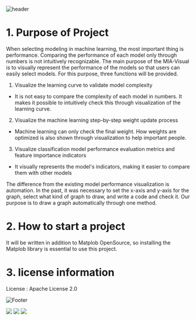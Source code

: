 ![header](https://capsule-render.vercel.app/api?type=wave&color=auto&height=300&section=header&text=MIA-Visual&fontSize=90)

# 1. Purpose of Project

When selecting modeling in machine learning, the most important thing is performance. Comparing the performance of each model only through numbers is not intuitively recognizable. The main purpose of the MIA-Visual is to visually represent the performance of the models so that users can easily select models. For this purpose, three functions will be provided.

  1. Visualize the learning curve to validate model complexity

  - It is not easy to compare the complexity of each model in numbers. It makes it possible to intuitively check this through visualization of the learning curve.

  2. Visualize the machine learning step-by-step weight update process

  - Machine learning can only check the final weight. How weights are optimized is also shown through visualization to help important people.
  
  3. Visualize classification model performance evaluation metrics and feature importance indicators

  - It visually represents the model's indicators, making it easier to compare them with other models

The difference from the existing model performance visualization is automation. In the past, it was necessary to set the x-axis and y-axis for the graph, select what kind of graph to draw, and write a code and check it. Our purpose is to draw a graph automatically through one method.

# 2. How to start a project

It will be written in addition to Matplob OpenSource, so installing the Matplob library is essential to use this project.

# 3. license information

License : Apache License 2.0

![Footer](https://capsule-render.vercel.app/api?type=waving&color=auto&height=200&section=footer)

<img src="https://img.shields.io/badge/Python-3776AB?style=flat-square&logo=Python&logoColor=white"/>
<img src="https://img.shields.io/badge/CSS3-1572B6?style=flat-square&logo=CSS3&logoColor=black"/>
<img src="https://img.shields.io/badge/GitHub-181717?style=flat-square&logo=GitHub&logoColor=white"/>

